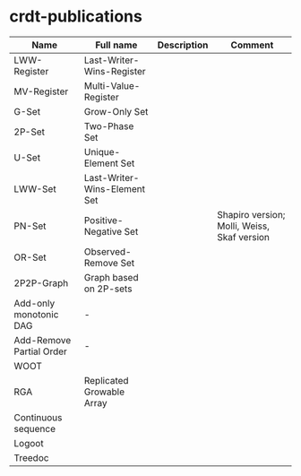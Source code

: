 # crdt-publications

| Name | Full name | Description | Comment
| ---  | ---       |  --- | --- |
| LWW-Register | Last-Writer-Wins-Register | |
| MV-Register | Multi-Value-Register | |
| G-Set | Grow-Only Set | |
| 2P-Set | Two-Phase Set | |
| U-Set | Unique-Element Set | |
| LWW-Set | Last-Writer-Wins-Element Set | |
| PN-Set | Positive-Negative Set | | Shapiro version; Molli, Weiss, Skaf version |
| OR-Set | Observed-Remove Set | |
| 2P2P-Graph | Graph based on 2P-sets | |
| Add-only monotonic DAG | - | |
| Add-Remove Partial Order | - | |
| WOOT | | |
| RGA | Replicated Growable Array | |
| Continuous sequence | | |
| Logoot | | |
| Treedoc | | |

